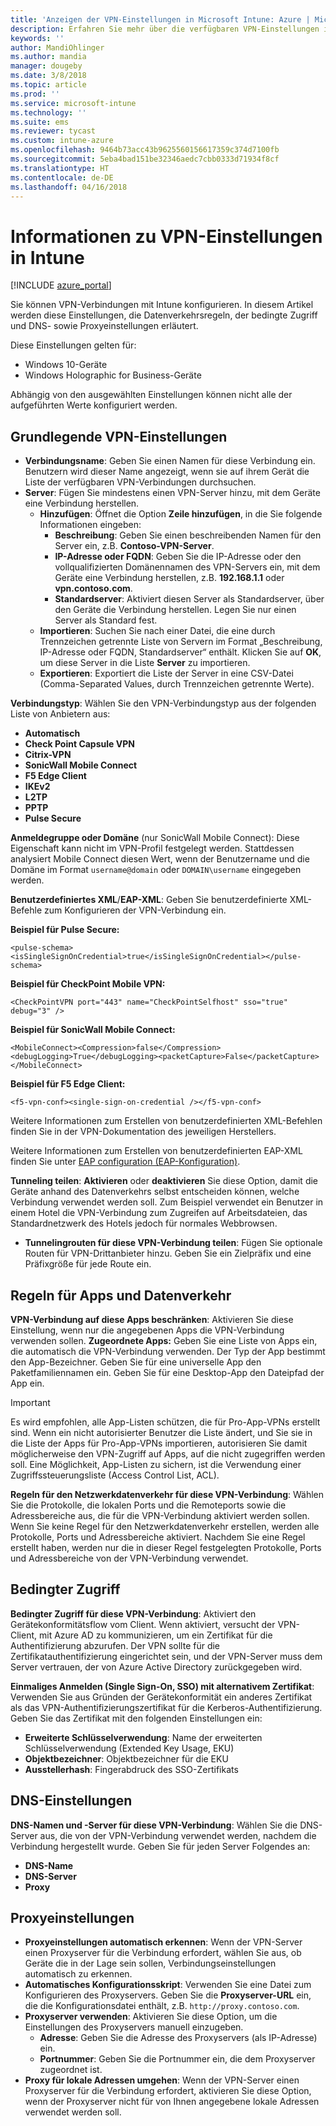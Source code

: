 ```yaml
---
title: 'Anzeigen der VPN-Einstellungen in Microsoft Intune: Azure | Microsoft-Dokumentation'
description: Erfahren Sie mehr über die verfügbaren VPN-Einstellungen in Microsoft Intune, erhalten Sie Informationen zu deren Verwendungs- und Funktionsweise, einschließlich Datenverkehrsregeln, bedingtem Zugriff und DNS- sowie Proxyeinstellungen für Windows 10- und Windows Holographic for Business-Geräte.
keywords: ''
author: MandiOhlinger
ms.author: mandia
manager: dougeby
ms.date: 3/8/2018
ms.topic: article
ms.prod: ''
ms.service: microsoft-intune
ms.technology: ''
ms.suite: ems
ms.reviewer: tycast
ms.custom: intune-azure
ms.openlocfilehash: 9464b73acc43b9625560156617359c374d7100fb
ms.sourcegitcommit: 5eba4bad151be32346aedc7cbb0333d71934f8cf
ms.translationtype: HT
ms.contentlocale: de-DE
ms.lasthandoff: 04/16/2018
---
```

# <a name="read-about-the-vpn-settings-in-intune"></a>Informationen zu VPN-Einstellungen in Intune

[!INCLUDE [azure_portal](./includes/azure_portal.md)]

Sie können VPN-Verbindungen mit Intune konfigurieren. In diesem Artikel werden diese Einstellungen, die Datenverkehrsregeln, der bedingte Zugriff und DNS- sowie Proxyeinstellungen erläutert.

Diese Einstellungen gelten für:

- Windows 10-Geräte
- Windows Holographic for Business-Geräte

Abhängig von den ausgewählten Einstellungen können nicht alle der aufgeführten Werte konfiguriert werden.

## <a name="base-vpn-settings"></a>Grundlegende VPN-Einstellungen

- **Verbindungsname**: Geben Sie einen Namen für diese Verbindung ein. Benutzern wird dieser Name angezeigt, wenn sie auf ihrem Gerät die Liste der verfügbaren VPN-Verbindungen durchsuchen.
- **Server**: Fügen Sie mindestens einen VPN-Server hinzu, mit dem Geräte eine Verbindung herstellen.
  - **Hinzufügen**: Öffnet die Option **Zeile hinzufügen**, in die Sie folgende Informationen eingeben:
    - **Beschreibung**: Geben Sie einen beschreibenden Namen für den Server ein, z.B. **Contoso-VPN-Server**.
    - **IP-Adresse oder FQDN**: Geben Sie die IP-Adresse oder den vollqualifizierten Domänennamen des VPN-Servers ein, mit dem Geräte eine Verbindung herstellen, z.B. **192.168.1.1** oder **vpn.contoso.com**.
    - **Standardserver**: Aktiviert diesen Server als Standardserver, über den Geräte die Verbindung herstellen. Legen Sie nur einen Server als Standard fest.
  - **Importieren**: Suchen Sie nach einer Datei, die eine durch Trennzeichen getrennte Liste von Servern im Format „Beschreibung, IP-Adresse oder FQDN, Standardserver“ enthält. Klicken Sie auf **OK**, um diese Server in die Liste **Server** zu importieren.
  - **Exportieren**: Exportiert die Liste der Server in eine CSV-Datei (Comma-Separated Values, durch Trennzeichen getrennte Werte).

**Verbindungstyp**: Wählen Sie den VPN-Verbindungstyp aus der folgenden Liste von Anbietern aus:

- **Automatisch**
- **Check Point Capsule VPN**
- **Citrix-VPN**
- **SonicWall Mobile Connect**
- **F5 Edge Client**
- **IKEv2**
- **L2TP**
- **PPTP**
- **Pulse Secure**

**Anmeldegruppe oder Domäne** (nur SonicWall Mobile Connect): Diese Eigenschaft kann nicht im VPN-Profil festgelegt werden. Stattdessen analysiert Mobile Connect diesen Wert, wenn der Benutzername und die Domäne im Format `username@domain` oder `DOMAIN\username` eingegeben werden.

**Benutzerdefiniertes XML**/**EAP-XML**: Geben Sie benutzerdefinierte XML-Befehle zum Konfigurieren der VPN-Verbindung ein.

**Beispiel für Pulse Secure:**

```
<pulse-schema><isSingleSignOnCredential>true</isSingleSignOnCredential></pulse-schema>
```

**Beispiel für CheckPoint Mobile VPN:**

```
<CheckPointVPN port="443" name="CheckPointSelfhost" sso="true" debug="3" />
```

**Beispiel für SonicWall Mobile Connect:**

```
<MobileConnect><Compression>false</Compression><debugLogging>True</debugLogging><packetCapture>False</packetCapture></MobileConnect>
```

**Beispiel für F5 Edge Client:**

```
<f5-vpn-conf><single-sign-on-credential /></f5-vpn-conf>
```

Weitere Informationen zum Erstellen von benutzerdefinierten XML-Befehlen finden Sie in der VPN-Dokumentation des jeweiligen Herstellers.

Weitere Informationen zum Erstellen von benutzerdefinierten EAP-XML finden Sie unter [EAP configuration (EAP-Konfiguration)](https://docs.microsoft.com/windows/client-management/mdm/eap-configuration).

**Tunneling teilen**: **Aktivieren** oder **deaktivieren** Sie diese Option, damit die Geräte anhand des Datenverkehrs selbst entscheiden können, welche Verbindung verwendet werden soll. Zum Beispiel verwendet ein Benutzer in einem Hotel die VPN-Verbindung zum Zugreifen auf Arbeitsdateien, das Standardnetzwerk des Hotels jedoch für normales Webbrowsen.
- **Tunnelingrouten für diese VPN-Verbindung teilen**: Fügen Sie optionale Routen für VPN-Drittanbieter hinzu. Geben Sie ein Zielpräfix und eine Präfixgröße für jede Route ein.

## <a name="apps-and-traffic-rules"></a>Regeln für Apps und Datenverkehr

**VPN-Verbindung auf diese Apps beschränken**: Aktivieren Sie diese Einstellung, wenn nur die angegebenen Apps die VPN-Verbindung verwenden sollen.
**Zugeordnete Apps:** Geben Sie eine Liste von Apps ein, die automatisch die VPN-Verbindung verwenden. Der Typ der App bestimmt den App-Bezeichner. Geben Sie für eine universelle App den Paketfamiliennamen ein. Geben Sie für eine Desktop-App den Dateipfad der App ein.

>[!IMPORTANT]
>Es wird empfohlen, alle App-Listen schützen, die für Pro-App-VPNs erstellt sind. Wenn ein nicht autorisierter Benutzer die Liste ändert, und Sie sie in die Liste der Apps für Pro-App-VPNs importieren, autorisieren Sie damit möglicherweise den VPN-Zugriff auf Apps, auf die nicht zugegriffen werden soll. Eine Möglichkeit, App-Listen zu sichern, ist die Verwendung einer Zugriffssteuerungsliste (Access Control List, ACL).

**Regeln für den Netzwerkdatenverkehr für diese VPN-Verbindung**: Wählen Sie die Protokolle, die lokalen Ports und die Remoteports sowie die Adressbereiche aus, die für die VPN-Verbindung aktiviert werden sollen. Wenn Sie keine Regel für den Netzwerkdatenverkehr erstellen, werden alle Protokolle, Ports und Adressbereiche aktiviert. Nachdem Sie eine Regel erstellt haben, werden nur die in dieser Regel festgelegten Protokolle, Ports und Adressbereiche von der VPN-Verbindung verwendet.

## <a name="conditional-access"></a>Bedingter Zugriff

**Bedingter Zugriff für diese VPN-Verbindung**: Aktiviert den Gerätekonformitätsflow vom Client. Wenn aktiviert, versucht der VPN-Client, mit Azure AD zu kommunizieren, um ein Zertifikat für die Authentifizierung abzurufen. Der VPN sollte für die Zertifikatauthentifizierung eingerichtet sein, und der VPN-Server muss dem Server vertrauen, der von Azure Active Directory zurückgegeben wird.

**Einmaliges Anmelden (Single Sign-On, SSO) mit alternativem Zertifikat**: Verwenden Sie aus Gründen der Gerätekonformität ein anderes Zertifikat als das VPN-Authentifizierungszertifikat für die Kerberos-Authentifizierung. Geben Sie das Zertifikat mit den folgenden Einstellungen ein:

- **Erweiterte Schlüsselverwendung**: Name der erweiterten Schlüsselverwendung (Extended Key Usage, EKU)
- **Objektbezeichner**: Objektbezeichner für die EKU
- **Ausstellerhash**: Fingerabdruck des SSO-Zertifikats

## <a name="dns-settings"></a>DNS-Einstellungen

**DNS-Namen und -Server für diese VPN-Verbindung**: Wählen Sie die DNS-Server aus, die von der VPN-Verbindung verwendet werden, nachdem die Verbindung hergestellt wurde.
Geben Sie für jeden Server Folgendes an:
- **DNS-Name**
- **DNS-Server**
- **Proxy**

## <a name="proxy-settings"></a>Proxyeinstellungen

- **Proxyeinstellungen automatisch erkennen**: Wenn der VPN-Server einen Proxyserver für die Verbindung erfordert, wählen Sie aus, ob Geräte die in der Lage sein sollen, Verbindungseinstellungen automatisch zu erkennen.
- **Automatisches Konfigurationsskript**: Verwenden Sie eine Datei zum Konfigurieren des Proxyservers. Geben Sie die **Proxyserver-URL** ein, die die Konfigurationsdatei enthält, z.B. `http://proxy.contoso.com`.
- **Proxyserver verwenden**: Aktivieren Sie diese Option, um die Einstellungen des Proxyservers manuell einzugeben.
  - **Adresse**: Geben Sie die Adresse des Proxyservers (als IP-Adresse) ein.
  - **Portnummer**: Geben Sie die Portnummer ein, die dem Proxyserver zugeordnet ist.
- **Proxy für lokale Adressen umgehen**: Wenn der VPN-Server einen Proxyserver für die Verbindung erfordert, aktivieren Sie diese Option, wenn der Proxyserver nicht für von Ihnen angegebene lokale Adressen verwendet werden soll.
